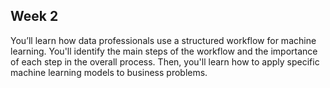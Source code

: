 ## Week 2

You’ll learn how data professionals use a structured workflow for machine learning. You'll identify the main steps of the workflow and the importance of each step in the overall process. Then, you'll learn how to apply specific machine learning models to business problems.
